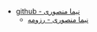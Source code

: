 + [github - نیما منصوری](https://github.com/nima212)  
  - [نیما منصوری - رزومه](https://nima212.github.io/)

